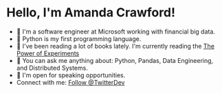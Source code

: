 # Hello, I'm Amanda Crawford!


* 🌼 I'm a software engineer at Microsoft working with financial big data.
* 🌸 Python is my first programming language.
* 🌺 I've been reading a lot of books lately. I'm currently reading the [The Power of Experiments](https://www.amazon.com/Power-Experiments-Decision-Making-Data-Driven/dp/0262043874#:~:text=%E2%80%9C'The%20Power%20of%20Experiments'%20is%20a%20fast%2C%20accessible,use%20experiments%20inside%20their%20companies.%E2%80%9D)
* 🧚 You can ask me anything about: Python, Pandas, Data Engineering, and Distributed Systems.
* 🦄 I'm open for speaking opportunities.
* Connect with me: <a href="https://twitter.com/TwitterDev?ref_src=twsrc%5Etfw" class="twitter-follow-button" data-show-count="false">Follow @TwitterDev</a><script async src="https://platform.twitter.com/widgets.js" charset="utf-8"></script>
